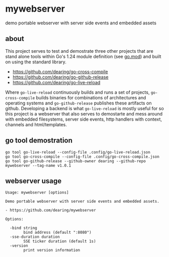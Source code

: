 # mywebserver

demo portable webserver with server side events and embedded assets

## about

This project serves to test and demostrate three other projects that are stand alone tools within Go's 1.24 module definition (see [go.mod](go.mod)) and built on using the standard library.

- https://github.com/dearing/go-cross-compile
- https://github.com/dearing/go-github-release
- https://github.com/dearing/go-live-reload


Where `go-live-reload` continuously builds and runs a set of projects, `go-cross-compile` builds binaries for combinations of architectures and operating systems and `go-github-release` publishes these artifacts on github. Developing a backend is what `go-live-reload` is mostly useful for so this project is a webserver that also serves to demostarte and mess around with embedded filesystems, server side events, http handlers with context, channels and html/templates.

## go tool demostration
```
go tool go-live-reload --config-file .config/go-live-reload.json
go tool go-cross-compile --config-file .config/go-cross-compile.json
go tool go-github-release --github-owner dearing --github-repo mywebserver --tag-name v1.0.1
```
## webserver usage

```
Usage: mywebserver [options]

Demo portable webserver with server side events and embedded assets.

- https://github.com/dearing/mywebserver

Options:

  -bind string
        bind address (default ":8080")
  -sse-duration duration
        SSE ticker duration (default 1s)
  -version
        print version information
```
